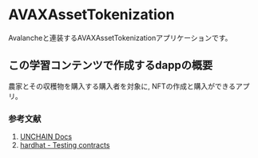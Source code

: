 # AVAXAssetTokenization
Avalancheと連装するAVAXAssetTokenizationアプリケーションです。

## この学習コンテンツで作成するdappの概要

農家とその収穫物を購入する購入者を対象に, NFTの作成と購入ができるアプリ。

### 参考文献
1. [UNCHAIN Docs](https://app.unchain.tech/learn/AVAX-Asset-Tokenization/section-1_lesson-1/)
2. [hardhat - Testing contracts](https://hardhat.org/hardhat-runner/docs/guides/test-contracts)